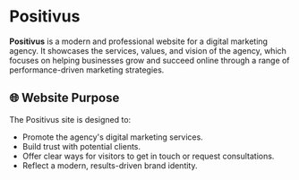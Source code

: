 # Positivus

**Positivus** is a modern and professional website for a digital marketing agency. It showcases the services, values, and vision of the agency, which focuses on helping businesses grow and succeed online through a range of performance-driven marketing strategies.

## 🌐 Website Purpose

The Positivus site is designed to:

- Promote the agency's digital marketing services.
- Build trust with potential clients.
- Offer clear ways for visitors to get in touch or request consultations.
- Reflect a modern, results-driven brand identity.
